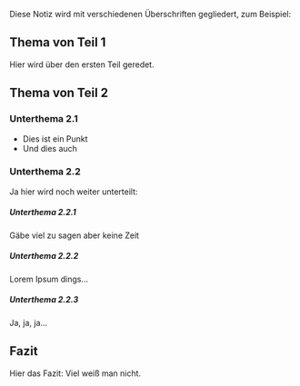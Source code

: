 Diese Notiz wird mit verschiedenen Überschriften gegliedert, zum Beispiel: 

## Thema von Teil 1 

Hier wird über den ersten Teil geredet. 

## Thema von Teil 2 

### Unterthema 2.1

- Dies ist ein Punkt
- Und dies auch
### Unterthema 2.2

Ja hier wird noch weiter unterteilt: 
##### Unterthema 2.2.1

Gäbe viel zu sagen aber keine Zeit 
##### Unterthema 2.2.2 

Lorem Ipsum dings... 

##### Unterthema 2.2.3

Ja, ja, ja... 

## Fazit 

Hier das Fazit: Viel weiß man nicht.